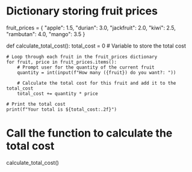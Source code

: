<!-- Problem Statement
There's a small fruit shop nearby your house that you like to buy from. Since you buy several fruit at a time, you want to keep track of how much the fruit will cost before you go. Luckily you wrote down what fruits were available and how much one of each fruit costs.

Write a program that loops through a dictionary of fruits, prompting the user to see how many of each fruit they want to buy, and then prints out the total combined cost of all of the fruits.

Here is an example run of the program (user input is in bold italics):

How many (apple) do you want?: 2

How many (durian) do you want?: 0

How many (jackfruit) do you want?: 1

How many (kiwi) do you want?: 0

How many (rambutan) do you want?: 1

How many (mango) do you want?: 3

Your total is $99.5
 -->


# Dictionary storing fruit prices
fruit_prices = {
    "apple": 1.5,
    "durian": 3.0,
    "jackfruit": 2.0,
    "kiwi": 2.5,
    "rambutan": 4.0,
    "mango": 3.5
}

def calculate_total_cost():
    total_cost = 0  # Variable to store the total cost
    
    # Loop through each fruit in the fruit_prices dictionary
    for fruit, price in fruit_prices.items():
        # Prompt user for the quantity of the current fruit
        quantity = int(input(f"How many ({fruit}) do you want?: "))
        
        # Calculate the total cost for this fruit and add it to the total_cost
        total_cost += quantity * price
    
    # Print the total cost
    print(f"Your total is ${total_cost:.2f}")

# Call the function to calculate the total cost
calculate_total_cost()
